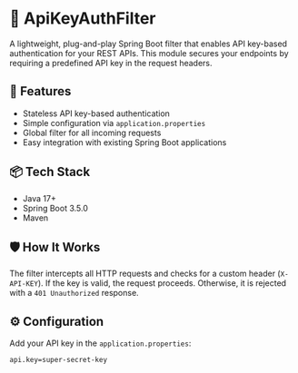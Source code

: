 # 🔐 ApiKeyAuthFilter

A lightweight, plug-and-play Spring Boot filter that enables API key-based authentication for your REST APIs. This module secures your endpoints by requiring a predefined API key in the request headers.

## 🚀 Features

- Stateless API key-based authentication
- Simple configuration via `application.properties`
- Global filter for all incoming requests
- Easy integration with existing Spring Boot applications

## 📦 Tech Stack

- Java 17+
- Spring Boot 3.5.0
- Maven

## 🛡️ How It Works

The filter intercepts all HTTP requests and checks for a custom header (`X-API-KEY`). If the key is valid, the request proceeds. Otherwise, it is rejected with a `401 Unauthorized` response.

## ⚙️ Configuration

Add your API key in the `application.properties`:

```properties
api.key=super-secret-key
